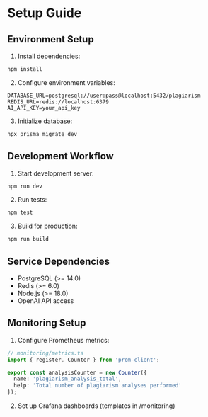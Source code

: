 # Setup Guide

## Environment Setup

1. Install dependencies:
```bash
npm install
```

2. Configure environment variables:
```env
DATABASE_URL=postgresql://user:pass@localhost:5432/plagiarism
REDIS_URL=redis://localhost:6379
AI_API_KEY=your_api_key
```

3. Initialize database:
```bash
npx prisma migrate dev
```

## Development Workflow

1. Start development server:
```bash
npm run dev
```

2. Run tests:
```bash
npm test
```

3. Build for production:
```bash
npm run build
```

## Service Dependencies

- PostgreSQL (>= 14.0)
- Redis (>= 6.0)
- Node.js (>= 18.0)
- OpenAI API access

## Monitoring Setup

1. Configure Prometheus metrics:
```typescript
// monitoring/metrics.ts
import { register, Counter } from 'prom-client';

export const analysisCounter = new Counter({
  name: 'plagiarism_analysis_total',
  help: 'Total number of plagiarism analyses performed'
});
```

2. Set up Grafana dashboards (templates in /monitoring) 